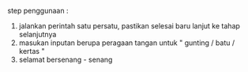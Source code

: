 step penggunaan : 

1. jalankan perintah satu persatu, pastikan selesai baru lanjut ke tahap selanjutnya
2. masukan inputan berupa peragaan tangan untuk " gunting / batu / kertas "
3. selamat bersenang - senang
